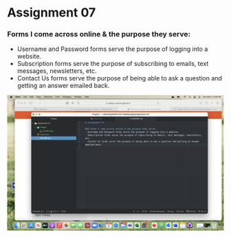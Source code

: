 # Assignment 07

### Forms I come across online & the purpose they serve:
- Username and Password forms serve the purpose of logging into a website.
- Subscription forms serve the purpose of subscribing to emails, text messages, newsletters, etc.
- Contact Us forms serve the purpose of being able to ask a question and getting an answer emailed back.

![Screenshot](images/screenshot-assignment-07.png)
